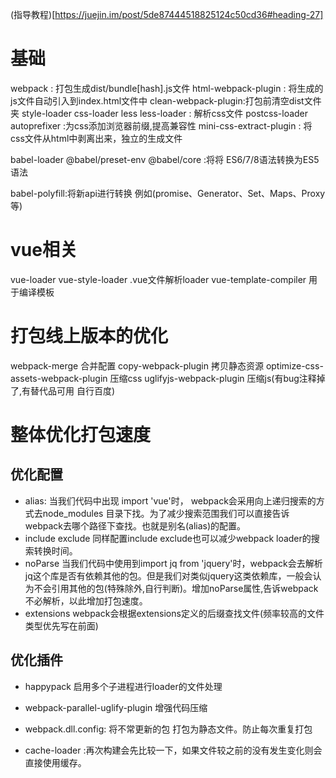 (指导教程)[https://juejin.im/post/5de87444518825124c50cd36#heading-27]
# 基础
webpack : 打包生成dist/bundle[hash].js文件
html-webpack-plugin : 将生成的js文件自动引入到index.html文件中
clean-webpack-plugin:打包前清空dist文件夹
style-loader css-loader less less-loader : 解析css文件
postcss-loader autoprefixer :为css添加浏览器前缀,提高兼容性
mini-css-extract-plugin : 将css文件从html中剥离出来，独立的生成文件

babel-loader @babel/preset-env @babel/core :将将 ES6/7/8语法转换为ES5语法

babel-polyfill:将新api进行转换 例如(promise、Generator、Set、Maps、Proxy等)

# vue相关
vue-loader vue-style-loader .vue文件解析loader
 vue-template-compiler 用于编译模板


# 打包线上版本的优化
 webpack-merge 合并配置
copy-webpack-plugin 拷贝静态资源
optimize-css-assets-webpack-plugin 压缩css
uglifyjs-webpack-plugin 压缩js(有bug注释掉了,有替代品可用 自行百度)


# 整体优化打包速度
## 优化配置
* alias: 当我们代码中出现 import 'vue'时， webpack会采用向上递归搜索的方式去node_modules 目录下找。为了减少搜索范围我们可以直接告诉webpack去哪个路径下查找。也就是别名(alias)的配置。
* include exclude 同样配置include exclude也可以减少webpack loader的搜索转换时间。
* noParse  当我们代码中使用到import jq from 'jquery'时，webpack会去解析jq这个库是否有依赖其他的包。但是我们对类似jquery这类依赖库，一般会认为不会引用其他的包(特殊除外,自行判断)。增加noParse属性,告诉webpack不必解析，以此增加打包速度。
* extensions webpack会根据extensions定义的后缀查找文件(频率较高的文件类型优先写在前面)

## 优化插件
* happypack 启用多个子进程进行loader的文件处理
* webpack-parallel-uglify-plugin 增强代码压缩

* webpack.dll.config: 将不常更新的包 打包为静态文件。防止每次重复打包
* cache-loader :再次构建会先比较一下，如果文件较之前的没有发生变化则会直接使用缓存。